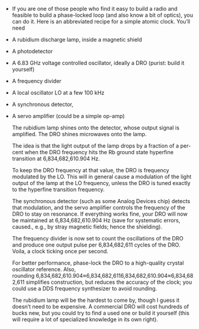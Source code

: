- If you are one of those people who find it easy to build a radio and feasible to build a phase-locked loop (and also know a bit of optics), you can do it. Here is an abbreviated recipe for a simple atomic clock. You’ll need
- A rubidium discharge lamp, inside a magnetic shield
- A photodetector
- A 6.83 GHz voltage controlled oscillator, ideally a DRO (purist: build it yourself)
- A frequency divider
- A local oscillator LO at a few 100 kHz
- A synchronous detector,
- A servo amplifier (could be a simple op-amp)
  
  The rubidium lamp shines onto the detector, whose output signal is amplified. The DRO shines microwaves onto the lamp.
  
  The idea is that the light output of the lamp drops by a fraction of a per-cent when the DRO frequency hits the Rb ground state hyperfine transition at 6,834,682,610.904 Hz.
  
  To keep the DRO frequency at that value, the DRO is frequency modulated by the LO. This will in general cause a modulation of the light output of the lamp at the LO frequency, unless the DRO is tuned exactly to the hyperfine transition frequency.
  
  The synchronous detector (such as some Analog Devices chip) detects that modulation, and the servo amplifier controls the frequency of the DRO to stay on resonance. If everything works fine, your DRO will now be maintained at 6,834,682,610.904 Hz (save for systematic errors, caused., e.g., by stray magnetic fields; hence the shielding).
  
  The frequency divider is now set to count the oscillations of the DRO and produce one output pulse per 6,834,682,611 cycles of the DRO. Voila, a clock ticking once per second.
  
  For better performance, phase-lock the DRO to a high-quality crystal oscillator reference. Also, rounding 6,834,682,610.904≈6,834,682,6116,834,682,610.904≈6,834,682,611 simplifies construction, but reduces the accuracy of the clock; you could use a DDS frequency synthesizer to avoid rounding.
  
  The rubidium lamp will be the hardest to come by, though I guess it doesn’t need to be expensive. A commercial DRO will cost hundreds of bucks new, but you could try to find a used one or build it yourself (this will require a lot of specialized knowledge in its own right).